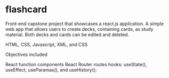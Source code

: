 # flashcard
Front-end capstone project that showcases a react.js application. A simple web app that allows users to create decks, containing cards, as study material. Both decks and cards can be edited and deleted.

HTML, CSS, Javascript, XML, and CSS

Objectives included

React function components
React Router routes
hooks: useState(), useEffect, useParamas(), and useHistory();